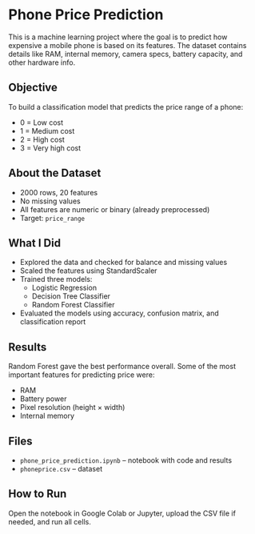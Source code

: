 # Phone Price Prediction

This is a machine learning project where the goal is to predict how expensive a mobile phone is based on its features. The dataset contains details like RAM, internal memory, camera specs, battery capacity, and other hardware info.

## Objective

To build a classification model that predicts the price range of a phone:
- 0 = Low cost
- 1 = Medium cost
- 2 = High cost
- 3 = Very high cost

## About the Dataset

- 2000 rows, 20 features
- No missing values
- All features are numeric or binary (already preprocessed)
- Target: `price_range`

## What I Did

- Explored the data and checked for balance and missing values
- Scaled the features using StandardScaler
- Trained three models:
  - Logistic Regression
  - Decision Tree Classifier
  - Random Forest Classifier
- Evaluated the models using accuracy, confusion matrix, and classification report

## Results

Random Forest gave the best performance overall. Some of the most important features for predicting price were:
- RAM
- Battery power
- Pixel resolution (height × width)
- Internal memory

## Files

- `phone_price_prediction.ipynb` – notebook with code and results
- `phoneprice.csv` – dataset 

## How to Run

Open the notebook in Google Colab or Jupyter, upload the CSV file if needed, and run all cells.

